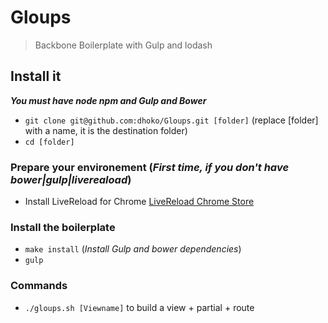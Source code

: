 # Gloups

> Backbone Boilerplate with Gulp and lodash

## Install it

***You must have node npm and Gulp and Bower***

- `git clone git@github.com:dhoko/Gloups.git [folder]` (replace [folder] with a name, it is the destination folder)
- `cd [folder]`

### Prepare your environement (*First time, if you don't have bower|gulp|livereaload*)

- Install LiveReload for Chrome [LiveReload Chrome Store](https://chrome.google.com/webstore/detail/livereload/jnihajbhpnppcggbcgedagnkighmdlei)

### Install the boilerplate

- `make install` (*Install Gulp and bower dependencies*)
- `gulp`

### Commands

- `./gloups.sh [Viewname]` to build a view + partial + route
